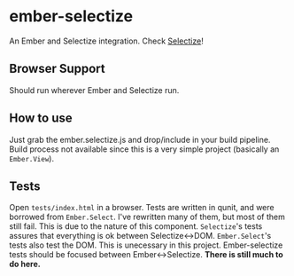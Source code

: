 # ember-selectize

An Ember and Selectize integration. Check [Selectize](http://brianreavis.github.io/selectize.js/)!

## Browser Support

Should run wherever Ember and Selectize run.

## How to use

Just grab the ember.selectize.js and drop/include in your build pipeline.
Build process not available since this is a very simple project (basically an `Ember.View`).

## Tests

Open `tests/index.html` in a browser.
Tests are written in qunit, and were borrowed from `Ember.Select`.
I've rewritten many of them, but most of them still fail.
This is due to the nature of this component. `Selectize`'s tests assures that everything is ok between Selectize<->DOM.
`Ember.Select`'s tests also test the DOM. This is unecessary in this project. 
Ember-selectize tests should be focused between Ember<->Selectize.
**There is still much to do here.**
